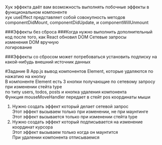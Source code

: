 Хук эффекта даёт вам возможность выполнять побочные эффекты в функциональном компоненте\
хук useEffect представляет собой совокупность методов componentDidMount, componentDidUpdate, и componentWillUnmount

###Эффекты без сброса
###Когда нужно выполнить дополнительный код после того, как React обновил DOM
Сетевые запросы\
изменения DOM вручную\
логирование

###Эффекты со сбросом
может потребоваться установить подписку на какой-нибудь внешний источник данных



#Задание
В App.js вывод компонентов Element, которые удаляются по нажатию на кнопку\
В компоненте Element есть 3 кнопки получающие по сетевому запросу при изменении стейта type\
по типу users, todos, posts и кнопка удаления компонента\
Функция mouseMoveHandler передает в стейт pos координаты мыши
1) Нужно создать эффект который делает сетевой запрос\
   Этот эффект вызываем только при изменении, не при маунтинге\
   Этот эффект вызывается только при изменении стейта type
2) Нужно создать эффект который подписывается на изменение координат курсора\
   Этот эффект вызываем только когда он маунтится\
   При удалении компонента отписываемся
